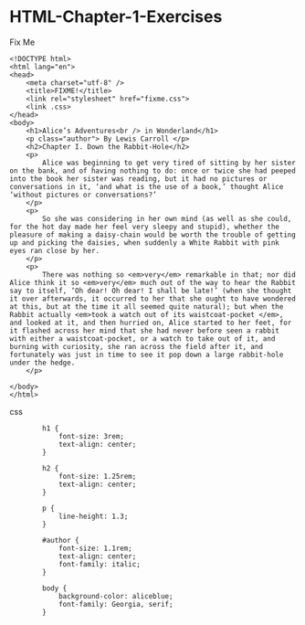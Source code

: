 # HTML-Chapter-1-Exercises


Fix Me

    <!DOCTYPE html>
    <html lang="en">
    <head>
        <meta charset="utf-8" />
        <title>FIXME!</title>
        <link rel="stylesheet" href="fixme.css">
        <link .css>
    </head>
    <body>
        <h1>Alice’s Adventures<br /> in Wonderland</h1>
        <p class="author"> By Lewis Carroll </p>
        <h2>Chapter I. Down the Rabbit-Hole</h2>
        <p>
            Alice was beginning to get very tired of sitting by her sister on the bank, and of having nothing to do: once or twice she had peeped into the book her sister was reading, but it had no pictures or conversations in it, ‘and what is the use of a book,’ thought Alice ‘without pictures or conversations?’
        </p>
        <p>
            So she was considering in her own mind (as well as she could, for the hot day made her feel very sleepy and stupid), whether the pleasure of making a daisy-chain would be worth the trouble of getting up and picking the daisies, when suddenly a White Rabbit with pink eyes ran close by her.
        </p>
        <p>
            There was nothing so <em>very</em> remarkable in that; nor did Alice think it so <em>very</em> much out of the way to hear the Rabbit say to itself, ‘Oh dear! Oh dear! I shall be late!’ (when she thought it over afterwards, it occurred to her that she ought to have wondered at this, but at the time it all seemed quite natural); but when the Rabbit actually <em>took a watch out of its waistcoat-pocket </em>, and looked at it, and then hurried on, Alice started to her feet, for it flashed across her mind that she had never before seen a rabbit with either a waistcoat-pocket, or a watch to take out of it, and burning with curiosity, she ran across the field after it, and fortunately was just in time to see it pop down a large rabbit-hole under the hedge.
        </p>

    </body>
    </html>

css

            h1 {
                font-size: 3rem;
                text-align: center;
            }
            
            h2 {
                font-size: 1.25rem;
                text-align: center;
            }

            p {
                line-height: 1.3;
            }

            #author {
                font-size: 1.1rem;
                text-align: center;
                font-family: italic;
            }

            body {
                background-color: aliceblue;
                font-family: Georgia, serif;
            }
        


























